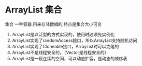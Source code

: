 # ArrayList 集合

集合 一种容器,用来存储数据的,特点是集合大小可变

1. ArrayList是以泛型的方式实现的，使用时必须先实例化
2. ArrayList实现了randomAccess接口，所以ArrayList支持随机访问
3. ArrayList实现了Cloneable接口，ArrayList时可以克隆的
4. ArrayList不是线程安全的，（Vector是线程安全的）
5. ArrayList是一段连续的空间，可以动态扩容，是动态的顺序表
